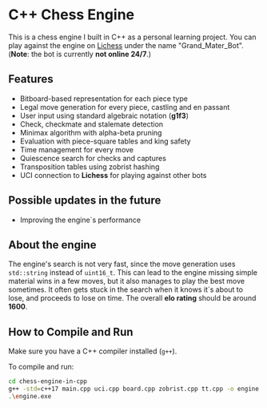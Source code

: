 # C++ Chess Engine

This is a chess engine I built in C++ as a personal learning project. You can play against the engine on [Lichess](https://lichess.org/@/Grand_Mater_Bot) under the name "Grand_Mater_Bot".
(**Note**: the bot is currently **not online 24/7**.)

## Features

- Bitboard-based representation for each piece type
- Legal move generation for every piece, castling and en passant
- User input using standard algebraic notation (**g1f3**)
- Check, checkmate and stalemate detection
- Minimax algorithm with alpha-beta pruning
- Evaluation with piece-square tables and king safety
- Time management for every move
- Quiescence search for checks and captures
- Transposition tables using zobrist hashing
- UCI connection to **Lichess** for playing against other bots

## Possible updates in the future

- Improving the engine`s performance

## About the engine

The engine's search is not very fast, since the move generation uses `std::string` instead of `uint16_t`. This can lead to the engine missing simple material wins in a few moves, but it also manages to play the best move sometimes. It often gets stuck in the search when it knows it´s about to lose, and proceeds to lose on time. The overall **elo rating** should be around **1600**.

## How to Compile and Run

Make sure you have a C++ compiler installed (`g++`).

To compile and run:

```bash
cd chess-engine-in-cpp
g++ -std=c++17 main.cpp uci.cpp board.cpp zobrist.cpp tt.cpp -o engine.exe
.\engine.exe
```
